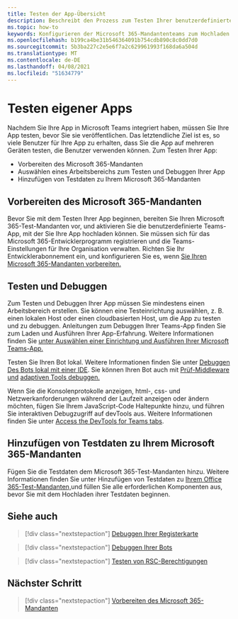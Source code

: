 ```yaml
---
title: Testen der App-Übersicht
description: Beschreibt den Prozess zum Testen Ihrer benutzerdefinierten Teams-App in Microsoft 365
ms.topic: how-to
keywords: Konfigurieren der Microsoft 365-Mandantenteams zum Hochladen der Test-App
ms.openlocfilehash: b199ca4be31b546364091b754cdb890c8c0dd7d0
ms.sourcegitcommit: 5b3ba227c2e5e6f7a2c629961993f168da6a504d
ms.translationtype: MT
ms.contentlocale: de-DE
ms.lasthandoff: 04/08/2021
ms.locfileid: "51634779"
---
```

# <a name="test-your-app"></a>Testen eigener Apps

Nachdem Sie Ihre App in Microsoft Teams integriert haben, müssen Sie Ihre App testen, bevor Sie sie veröffentlichen. Das letztendliche Ziel ist es, so viele Benutzer für Ihre App zu erhalten, dass Sie die App auf mehreren Geräten testen, die Benutzer verwenden können. Zum Testen Ihrer App:

* Vorbereiten des Microsoft 365-Mandanten
* Auswählen eines Arbeitsbereichs zum Testen und Debuggen Ihrer App
* Hinzufügen von Testdaten zu Ihrem Microsoft 365-Mandanten

## <a name="prepare-your-microsoft-365-tenant"></a>Vorbereiten des Microsoft 365-Mandanten

Bevor Sie mit dem Testen Ihrer App beginnen, bereiten Sie Ihren Microsoft 365-Test-Mandanten vor, und aktivieren Sie die benutzerdefinierte Teams-App, mit der Sie Ihre App hochladen können. Sie müssen sich für das Microsoft 365-Entwicklerprogramm registrieren und die Teams-Einstellungen für Ihre Organisation verwalten. Richten Sie Ihr Entwicklerabonnement ein, und konfigurieren Sie es, wenn [Sie Ihren Microsoft 365-Mandanten vorbereiten.](~/concepts/build-and-test/prepare-your-o365-tenant.md)

## <a name="test-and-debug"></a>Testen und Debuggen

Zum Testen und Debuggen Ihrer App müssen Sie mindestens einen Arbeitsbereich erstellen. Sie können eine Testeinrichtung auswählen, z. B. einen lokalen Host oder einen cloudbasierten Host, um die App zu testen und zu debuggen. Anleitungen zum Debuggen Ihrer Teams-App finden Sie zum Laden und Ausführen Ihrer App-Erfahrung. Weitere Informationen finden Sie [unter Auswählen einer Einrichtung und Ausführen Ihrer Microsoft Teams-App.](~/concepts/build-and-test/debug.md)

Testen Sie Ihren Bot lokal. Weitere Informationen finden Sie unter [Debuggen Des Bots lokal mit einer IDE](~/bots/how-to/debug/locally-with-an-ide.md). Sie können Ihren Bot auch mit [Prüf-Middleware und](/azure/bot-service/bot-service-debug-inspection-middleware?view=azure-bot-service-4.0&tabs=csharp&preserve-view=true) [adaptiven Tools debuggen.](/azure/bot-service/bot-service-debug-adaptive-tools?view=azure-bot-service-4.0&preserve-view=true) 

Wenn Sie die Konsolenprotokolle anzeigen, html-, css- und Netzwerkanforderungen während der Laufzeit anzeigen oder ändern möchten, fügen Sie Ihrem JavaScript-Code Haltepunkte hinzu, und führen Sie interaktiven Debugzugriff auf devTools aus. Weitere Informationen finden Sie unter [Access the DevTools for Teams tabs](~/tabs/how-to/developer-tools.md). 

## <a name="add-test-data-to-your-microsoft-365-tenant"></a>Hinzufügen von Testdaten zu Ihrem Microsoft 365-Mandanten

Fügen Sie die Testdaten dem Microsoft 365-Test-Mandanten hinzu. Weitere Informationen finden Sie unter Hinzufügen von Testdaten zu [Ihrem Office 365-Test-Mandanten,](~/concepts/build-and-test/test-data.md)und füllen Sie alle erforderlichen Komponenten aus, bevor Sie mit dem Hochladen ihrer Testdaten beginnen.

## <a name="see-also"></a>Siehe auch

> [!div class="nextstepaction"]
> [Debuggen Ihrer Registerkarte](~/tabs/how-to/developer-tools.md)
 
> [!div class="nextstepaction"]
> [Debuggen Ihrer Bots](~/bots/how-to/debug/locally-with-an-ide.md)

> [!div class="nextstepaction"]
> [Testen von RSC-Berechtigungen](~/graph-api/rsc/test-resource-specific-consent.md)

## <a name="next-step"></a>Nächster Schritt

> [!div class="nextstepaction"]
> [Vorbereiten des Microsoft 365-Mandanten](~/concepts/build-and-test/prepare-your-o365-tenant.md)
